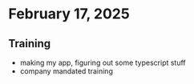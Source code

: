 # February 17, 2025

## Training
- making my app, figuring out some typescript stuff
- company mandated training
